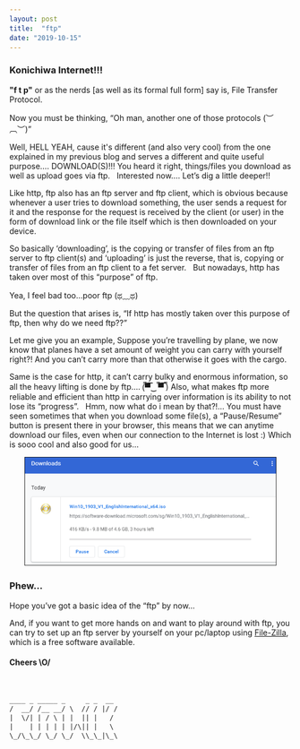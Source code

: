 ```yaml
---
layout: post
title:  "ftp"
date: "2019-10-15"
---
```


### Konichiwa Internet!!!
<b>"f t p"</b> or as the nerds [as well as its formal full form] say is, File Transfer Protocol.

Now you must be thinking, “Oh man, another one of those protocols (︶︹︶)”

Well, HELL YEAH, cause it's different (and also very cool) from the one explained in my previous blog and serves a different and quite useful purpose…. DOWNLOAD(S)!!!
You heard it right, things/files you download as well as upload goes via ftp.
&nbsp;
Interested now…. Let’s dig a little deeper!!

Like http, ftp also has an ftp server and ftp client, which is obvious because whenever a user tries to download something, the user sends a request for it and the response for the request is received by the client (or user) in the form of download link or the file itself which is then downloaded on your device.

So basically ‘downloading’, is the copying or transfer of files from an ftp server to ftp client(s) and ‘uploading’ is just the reverse, that is, copying or transfer of files from an ftp client to a fet server.
&nbsp;
But nowadays, http has taken over most of this “purpose” of ftp.

Yea, I feel bad too…poor ftp (ಥ﹏ಥ)

But the question that arises is, “If http has mostly taken over this purpose of ftp, then why do we need ftp??”

Let me give you an example, Suppose you’re travelling by plane, we now know that planes have a set amount of weight you can carry with yourself right?! And you can’t carry more than that otherwise it goes with the cargo.

Same is the case for http, it can’t carry bulky and enormous information, so all the heavy lifting is done by ftp…. (̿▀̿‿ ̿▀̿ ̿)
Also, what makes ftp more reliable and efficient than http in carrying over information is its ability to not lose its “progress”.
&nbsp;
Hmm, now what do i mean by that?!…
You must have seen sometimes that when you download some file(s), a “Pause/Resume” button is present there in your browser, this means that we can anytime download our files, even when our connection to the Internet is lost :)
Which is sooo cool and also good for us…

<center><img src="/assets/ftp/resume-pause.png" width="450"/></center>

### Phew…

Hope you’ve got a basic idea of the “ftp” by now…

And, if you want to get more hands on and want to play around with ftp, you can try to set up an ftp server by yourself on your pc/laptop using [File-Zilla](https://filezilla-project.org/), which is a free software available.


#### Cheers \O/
&nbsp;
```
____ _ _____ _     _ _  __
/  __/ /__ __/ \  // / |/ /
|  \/| | / \ | |  || |   / 
|    | | | | | |/\|| |   \ 
\_/\_\_/ \_/ \_/  \\_\_|\_\
                           
```
